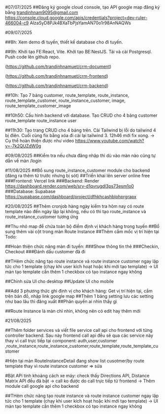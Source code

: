 #07/07/2025
##Đăng ký google cloud console, tạo API google map đăng ký bằng trandinhnam9095@gmail.com
https://console.cloud.google.com/apis/credentials?project=dev-ruler-466004-c9
AIzaSyD8PJk4BXaTbPjsYamAN70o1r98AnNAQWs

#09/07/2025

##8h: Xem demo đi tuyến, thiết kế database cho đi tuyến.

##9h: Khởi tạo FE:React, Vite. Khởi tạo BE:NestJS. Tải và cài Postgresql. Push code lên github repo.

(https://github.com/trandinhnamuet/crm-document)

(https://github.com/trandinhnamuet/crm-frontend)

(https://github.com/trandinhnamuet/crm-backend)

##10h: Tạo 7 bảng customer, route_template, route_instance, route_template_customer, route_instance_customer, image, route_template_customer_image

##10h50: Cấu hình backend với database. Tạo CRUD cho 4 bảng customer route_template route_instance user

##11h30: Tạo trang CRUD cho 4 bảng trên. Cài Tailwind bị lỗi do tailwind 4 bị điên. Cuối cùng fix bằng xóa đi cài lại tailwind 3. 12h46 mới fix xong. -> Cụ thể hoàn thiện được như video https://www.youtube.com/watch?v=-7k2QUZdW0g

#09/08/2025
##Kiểm tra nếu chưa đăng nhập thì dù vào màn nào cũng tự dẫn về màn /login

#11/08/2025
##Bổ sung route_instance_customer module cho backend (đáng ra thêm từ trước nhưng bị sót)
##Triển khai lên server online free
###Frontend: Vercel                      link
###Backend: Render                       https://dashboard.render.com/web/srv-d1qvrugdl3ps73esm1o0
###Database: Supabase                    https://supabase.com/dashboard/project/dfhkhcashblphprgrapx

#20/08/2025
##Thêm cronjob hàng ngày kiểm tra hôm nay có route template nào đến ngày lặp lại không, nếu có thì tạo route_instance và route_instance_customer tương ứng

##Thu nhỏ map để chứa toàn bộ điểm định vị khách hàng trong tuyến
##Bổ sung thêm vài cột trong màn Route Instance
##Thêm cắm mốc vị trí hiện tại
Todo:


##Hoàn thiện chức năng màn đi tuyến:
###Show thông tin thẻ
###Checkin, Checkout
###Đánh dấu customer đã đi

##THêm chức năng tạo route instance và route instance customer ngay lập tức cho 1 template (chạy khi user kích hoạt hoặc khi mới tạo template) -> UI màn tạo template cần thêm 1 checkbox có tạo instance ngay không

##Chỉnh sửa UI cho desktop
##Update UI cho mobile

##Add 3 phương thức ghi định vị cho khách hàng: Get vị trí hiện tại, cắm trên bản đồ, nhập link google map
##Thêm 1 bảng setting lưu các setting như bao lâu thì đăng xuất
##Phân quyền ai nhìn thấy gì

##Route Instance là màn chỉ nhìn, không nên có edit hay thêm mới

#21/08/2025

##Thêm folder services và viết file service call api cho frontend với từng controller backend. Sau này frontend call api đều sẽ qua các service này thay vì call trực tiếp tại component: auth,user,customer ,route_instance,route_instance_customer,route_template,route_template_customer

#Hiện tại màn RouteInstanceDetail đang show list cusotmer/by route template thay vì route instance customer => sửa

#Bật APi tính khoảng cách xe máy: check thấy Directions API, Distance Matrix API đều đã bật -> call ko được do call trực tiếp từ frontend
-> Thêm module call google api cho backend

##THêm chức năng tạo route instance và route instance customer ngay lập tức cho 1 template (chạy khi user kích hoạt hoặc khi mới tạo template) -> UI màn tạo template cần thêm 1 checkbox có tạo instance ngay không




































